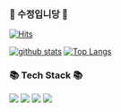 ### 🐰 수정입니당 🐰 

[![Hits](https://hits.seeyoufarm.com/api/count/incr/badge.svg?url=https%3A%2F%2Fgithub.com%2Fsuzumsz&count_bg=%23922DFF&title_bg=%23AA5BFF&icon=github.svg&icon_color=%23FFFFFF&title=Welcome&edge_flat=true)](https://hits.seeyoufarm.com)

<!--
**suzumsz/suzumsz** is a ✨ _special_ ✨ repository because its `README.md` (this file) appears on your GitHub profile.

Here are some ideas to get you started:

- 🔭 I’m currently working on ...
- 🌱 I’m currently learning ...
- 👯 I’m looking to collaborate on ...
- 🤔 I’m looking for help with ...
- 💬 Ask me about ...
- 📫 How to reach me: ...
- 😄 Pronouns: ...
- ⚡ Fun fact: ...
-->

[![github stats](https://github-readme-stats.vercel.app/api?username=suzumsz&show_icons=true&hide_border=true)](https://github.com/suzumsz)
[![Top Langs](https://github-readme-stats.vercel.app/api/top-langs/?username=suzumsz&layout=compact)](https://github.com/suzumsz)

### 📚 Tech Stack 📚
<a href="" target="_blank"><img src="https://img.shields.io/badge/Swift-FA7343?style=flat-square&logo=Swift&logoColor=white"/></a> <a href="" target="_blank"><img src="https://img.shields.io/badge/Python-3776AB?style=flat-square&logo=Python&logoColor=white"/></a> <a href="" target="_blank"><img src="https://img.shields.io/badge/JavaScript-F7DF1E?style=flat-square&logo=JavaScript&logoColor=white"/></a> <a href="" target="_blank"><img src="https://img.shields.io/badge/Dart-0175C2?style=flat-square&logo=Dart&logoColor=white"/></a>


